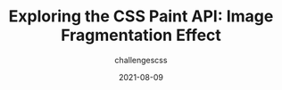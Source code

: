 ---
author: challengescss
date: 2021-08-09
publisher: css
tags:
  - css
  - apis
  - images
target_url: https://css-tricks.com/exploring-the-css-paint-api-image-fragmentation-effect/
title: "Exploring the CSS Paint API: Image Fragmentation Effect"
---